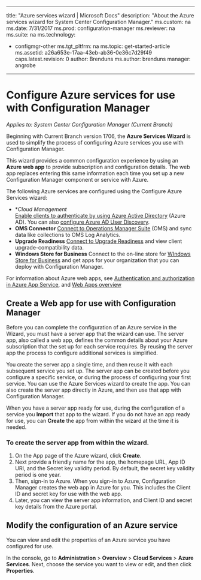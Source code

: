 
---
title: "Azure services wizard | Microsoft Docs"
description: "About the Azure services wizard for System Center Configuration Manager."
ms.custom: na
ms.date: 7/31/2017
ms.prod: configuration-manager
ms.reviewer: na
ms.suite: na
ms.technology:
  - configmgr-other
ms.tgt_pltfrm: na
ms.topic: get-started-article
ms.assetid:  a26a653e-17aa-43eb-ab36-0e36c7d29f49
caps.latest.revision: 0
author: Brenduns
ms.author: brenduns
manager: angrobe

---
# Configure Azure services for use with Configuration Manager

*Applies to: System Center Configuration Manager (Current Branch)*

Beginning with Current Branch version 1706, the **Azure Services Wizard** is used to simplify the process of configuring Azure services you use with Configuration Manager.

This wizard provides a common configuration experience by using an **Azure web app** to provide subscription and configuration details. The web app replaces entering this same information each time you set up a new Configuration Manager component or service with Azure.

The following Azure services are configured using the Configure Azure Services wizard:
-   **Cloud Management*   
    [Enable clients to authenticate by using Azure Active Directory]() (Azure AD). You can also [configure Azure AD User Discovery](/sccm/core/servers/configure-discovery-methods).
-   **OMS Connector**
    [Connect to Operations Manager Suite](/sccm/core/clients/manage/sync-data-microsoft-operations-management-suite)   (OMS) and sync data like collections to OMS Log Analytics.
-   **Upgrade Readiness**
    [Connect to Upgrade Readiness](/sccm/core/clients/manage/upgrade/upgrade-analytics) and view client upgrade-compatibility data.
-   **Windows Store for Business**
    Connect to the on-line store for [WIndows Store for Business](/sccm/apps/deploy-use/manage-apps-from-the-windows-store-for-business) and get apps for your organization that you can deploy with Configuration Manager.

For information about Azure web apps, see [Authentication and authorization in Azure App Service](/azure/app-service/app-service-authentication-overview), and [Web Apps overview](/azure/app-service-web/app-service-web-overview)

## Create a Web app for use with Configuration Manager
Before you can complete the configuration of an Azure service in the Wizard, you must have a server app that the wizard can use. The server app, also called a web app, defines the common details about your Azure subscription that the set up for each service requires. By reusing the server app the process to configure additional services is simplified.

You create the server app a single time, and then reuse it with each subsequent service you set up. The server app can be created before you configure a specific service, or during the process of configuring your first service. You can use the Azure Services wizard to create the app. You can also create the server app directly in Azure, and then use that app with Configuration Manager.

When you have a server app ready for use, during the configuration of a service you **Import** that app to the wizard. If you do not have an app ready for use, you can **Create** the app from within the wizard at the time it is needed.

### To create the server app from within the wizard.
1.	On the App page of  the Azure wizard, click **Create**.
2.	Next provide a friendly name for the app, the homepage URL, App ID URI, and the Secret key validity period. By default, the secret key validity period is one year.
3.	Then, sign-in to Azure. When you sign-in to Azure, Configuration Manager creates the web app in Azure for you. This includes the Client ID and secret key for use with the web app.
4.	Later, you can view the server app information, and Client ID and secret key details from the Azure portal.


## Modify the configuration of an Azure service
You can view and edit the properties of an Azure service you have configured for use.

In the console, go to **Administration** > **Overview** > **Cloud Services** > **Azure Services**. Next, choose the service you want to view or edit, and then click **Properties**.
